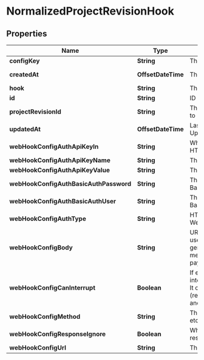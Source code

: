 

# NormalizedProjectRevisionHook


## Properties

| Name | Type | Description | Notes |
|------------ | ------------- | ------------- | -------------|
|**configKey** | **String** | The Hooks Config Key |  |
|**createdAt** | **OffsetDateTime** | The Project&#39;s Revision Creation Date |  [optional] [readonly] |
|**hook** | **String** | The Hook Type |  |
|**id** | **String** | ID of the entry |  [optional] |
|**projectRevisionId** | **String** | The Revision&#39;s ID this schema belongs to |  [optional] |
|**updatedAt** | **OffsetDateTime** | Last Time Project&#39;s Revision was Updated |  [optional] [readonly] |
|**webHookConfigAuthApiKeyIn** | **String** | Whether to send the API Key in the HTTP Header or as a HTTP Cookie |  [optional] |
|**webHookConfigAuthApiKeyName** | **String** | The name of the api key |  [optional] |
|**webHookConfigAuthApiKeyValue** | **String** | The value of the api key |  [optional] |
|**webHookConfigAuthBasicAuthPassword** | **String** | The password to be sent in the HTTP Basic Auth Header |  [optional] |
|**webHookConfigAuthBasicAuthUser** | **String** | The username to be sent in the HTTP Basic Auth Header |  [optional] |
|**webHookConfigAuthType** | **String** | HTTP Auth Method to use for the Web-Hook |  [optional] |
|**webHookConfigBody** | **String** | URI pointing to the JsonNet template used for Web-Hook payload generation. Only used for those HTTP methods, which support HTTP body payloads. |  [optional] |
|**webHookConfigCanInterrupt** | **Boolean** | If enabled allows the web hook to interrupt / abort the self-service flow. It only applies to certain flows (registration/verification/login/settings) and requires a valid response format. |  [optional] |
|**webHookConfigMethod** | **String** | The HTTP method to use (GET, POST, etc) for the Web-Hook |  [optional] |
|**webHookConfigResponseIgnore** | **Boolean** | Whether to ignore the Web Hook response |  [optional] |
|**webHookConfigUrl** | **String** | The URL the Web-Hook should call |  [optional] |



